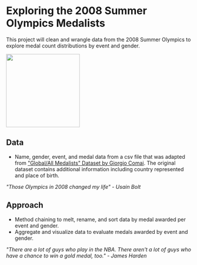 # Exploring the 2008 Summer Olympics Medalists

This project will clean and wrangle data from the 2008 Summer Olympics to explore medal count distributions by event and gender.

<img src="https://github.com/user-attachments/assets/5e0680fe-e410-4b42-87cb-4e849620f472" width="200" height="200">


## Data

- Name, gender, event, and medal data from a csv file that was adapted from ["Global/All Medalists" Dataset by Giorgio Comai](https://edjnet.github.io/OlympicsGoNUTS/2008/). The original dataset contains additional information including country represented and place of birth.

*"Those Olympics in 2008 changed my life" - Usain Bolt*

## Approach

- Method chaining to melt, rename, and sort data by medal awarded per event and gender.
- Aggregate and visualize data to evaluate medals awarded by event and gender.

*"There are a lot of guys who play in the NBA. There aren't a lot of guys who have a chance to win a gold medal, too." - James Harden*

